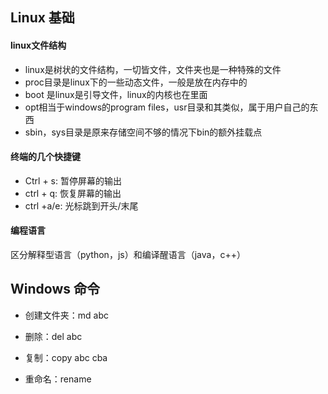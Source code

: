 ## Linux 基础

#### linux文件结构

- linux是树状的文件结构，一切皆文件，文件夹也是一种特殊的文件
- proc目录是linux下的一些动态文件，一般是放在内存中的
- boot 是linux是引导文件，linux的内核也在里面
- opt相当于windows的program files，usr目录和其类似，属于用户自己的东西
- sbin，sys目录是原来存储空间不够的情况下bin的额外挂载点

#### 终端的几个快捷键

- Ctrl + s: 暂停屏幕的输出
- ctrl + q: 恢复屏幕的输出
- ctrl +a/e: 光标跳到开头/末尾

#### 编程语言

区分解释型语言（python，js）和编译醒语言（java，c++）



## Windows 命令

- 创建文件夹：md abc
- 删除：del abc
- 复制：copy abc cba

- 重命名：rename